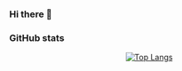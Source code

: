 ### Hi there 👋

### GitHub stats

<div align="center">

  [![Top Langs](https://github-readme-stats.vercel.app/api/top-langs/?username=BrunoEsposito2&hide=html,css,xslt,makefile&langs_count=30&theme=dracula&bg_color=135,0F2027,203A43,2C5364&layout=compact)](https://github.com/anuraghazra/github-readme-stats)

</div>
